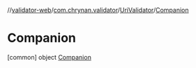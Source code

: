 //[validator-web](../../../../index.md)/[com.chrynan.validator](../../index.md)/[UriValidator](../index.md)/[Companion](index.md)



# Companion  
 [common] object [Companion](index.md)   

